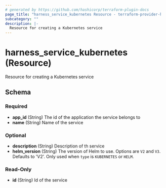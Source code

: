 ```yaml
---
# generated by https://github.com/hashicorp/terraform-plugin-docs
page_title: "harness_service_kubernetes Resource - terraform-provider-harness"
subcategory: ""
description: |-
  Resource for creating a Kubernetes service
---
```


# harness_service_kubernetes (Resource)

Resource for creating a Kubernetes service



<!-- schema generated by tfplugindocs -->
## Schema

### Required

- **app_id** (String) The id of the application the service belongs to
- **name** (String) Name of the service

### Optional

- **description** (String) Description of th service
- **helm_version** (String) The version of Helm to use. Options are `V2` and `V3`. Defaults to 'V2'. Only used when `type` is `KUBERNETES` or `HELM`.

### Read-Only

- **id** (String) Id of the service


